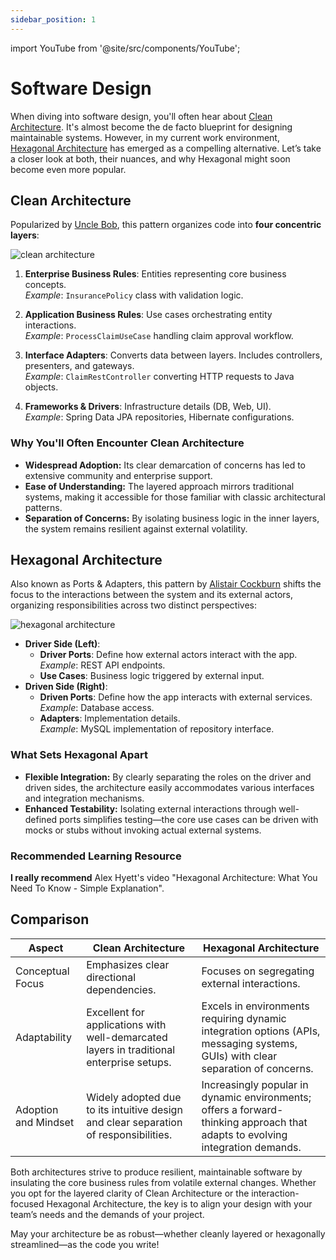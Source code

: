 ```yaml
---
sidebar_position: 1
---
```


import YouTube from '@site/src/components/YouTube';

# Software Design

When diving into software design, you'll often hear about [Clean Architecture](https://medium.com/@DrunknCode/clean-architecture-simplified-and-in-depth-guide-026333c54454). It's almost become the de facto blueprint for designing maintainable systems. However, in my current work environment, [Hexagonal Architecture](https://medium.com/ssense-tech/hexagonal-architecture-there-are-always-two-sides-to-every-story-bc0780ed7d9c) has emerged as a compelling alternative. Let’s take a closer look at both, their nuances, and why Hexagonal might soon become even more popular.

## Clean Architecture

Popularized by [Uncle Bob](https://en.wikipedia.org/wiki/Robert_C._Martin), this pattern organizes code into **four concentric layers**:

<div>
  <img src={require('@site/static/img/spring-boot-in-a-nutshell/clean-arch.png').default} alt="clean architecture" />
</div>

1. **Enterprise Business Rules**: Entities representing core business concepts.  
   *Example*: `InsurancePolicy` class with validation logic.

2. **Application Business Rules**: Use cases orchestrating entity interactions.  
   *Example*: `ProcessClaimUseCase` handling claim approval workflow.

3. **Interface Adapters**: Converts data between layers. Includes controllers, presenters, and gateways.  
   *Example*: `ClaimRestController` converting HTTP requests to Java objects.

4. **Frameworks & Drivers**: Infrastructure details (DB, Web, UI).  
   *Example*: Spring Data JPA repositories, Hibernate configurations.

### Why You'll Often Encounter Clean Architecture

- **Widespread Adoption:** Its clear demarcation of concerns has led to extensive community and enterprise support.
- **Ease of Understanding:** The layered approach mirrors traditional systems, making it accessible for those familiar with classic architectural patterns.
- **Separation of Concerns:** By isolating business logic in the inner layers, the system remains resilient against external volatility.

## Hexagonal Architecture

Also known as Ports & Adapters, this pattern by [Alistair Cockburn](https://alistair.cockburn.us/) shifts the focus to the interactions between the system and its external actors, organizing responsibilities across two distinct perspectives:

<div>
  <img src={require('@site/static/img/spring-boot-in-a-nutshell/hexagonal-arch.png').default} alt="hexagonal architecture" />
</div>

- **Driver Side (Left)**:
  - **Driver Ports**: Define how external actors interact with the app.  
    *Example*: REST API endpoints.
  - **Use Cases**: Business logic triggered by external input.
- **Driven Side (Right)**:
  - **Driven Ports**: Define how the app interacts with external services.  
    *Example*: Database access.
  - **Adapters**: Implementation details.  
    *Example*: MySQL implementation of repository interface.

### What Sets Hexagonal Apart

- **Flexible Integration:** By clearly separating the roles on the driver and driven sides, the architecture easily accommodates various interfaces and integration mechanisms.
- **Enhanced Testability:** Isolating external interactions through well-defined ports simplifies testing—the core use cases can be driven with mocks or stubs without invoking actual external systems.

### Recommended Learning Resource

**I really recommend** Alex Hyett's video "Hexagonal Architecture: What You Need To Know - Simple Explanation".

<YouTube id="bDWApqAUjEI" />

## Comparison

| Aspect               | Clean Architecture                                                                       | Hexagonal Architecture                                                                                                          |
|----------------------|------------------------------------------------------------------------------------------|---------------------------------------------------------------------------------------------------------------------------------|
| Conceptual Focus     | Emphasizes clear directional dependencies.                                               | Focuses on segregating external interactions.                                                                                   |
| Adaptability         | Excellent for applications with well-demarcated layers in traditional enterprise setups. | Excels in environments requiring dynamic integration options (APIs, messaging systems, GUIs) with clear separation of concerns. |
| Adoption and Mindset | Widely adopted due to its intuitive design and clear separation of responsibilities.     | Increasingly popular in dynamic environments; offers a forward-thinking approach that adapts to evolving integration demands.   |

Both architectures strive to produce resilient, maintainable software by insulating the core business rules from volatile external changes. Whether you opt for the layered clarity of Clean Architecture or the interaction-focused Hexagonal Architecture, the key is to align your design with your team’s needs and the demands of your project.

May your architecture be as robust—whether cleanly layered or hexagonally streamlined—as the code you write!